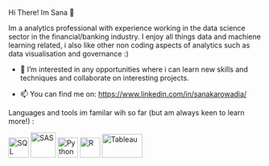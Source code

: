 Hi There! Im Sana 👋

Im a analytics professional with experience working in the data science sector in the financial/banking industry. I enjoy all things data and machiene learning related, i also like other non coding aspects of analytics such as data visualisation and governance :) 


- 👀 I’m interested in any opportunities where i can learn new skills and techniques and collaborate on interesting projects.

- 📫 You can find me on: https://www.linkedin.com/in/sanakarowadia/


Languages and tools im familar wih so far (but am always keen to learn more!) :



<img src="https://www.clipartmax.com/png/full/243-2432711_azure-sql-database-icon.png" width="40" height="40" alt="SQL">              <img src="https://symbols.getvecta.com/stencil_95/16_sas.e7087621db.png" width="50" height="50" alt="SAS">                  <img src="https://upload.wikimedia.org/wikipedia/commons/thumb/c/c3/Python-logo-notext.svg/1200px-Python-logo-notext.svg.png" width="40" height="40" alt="Python">                            <img src="https://d33wubrfki0l68.cloudfront.net/3099a8a5ab437c8cca2446dfb08383ecfca761ec/0377b/wp-content/uploads/2014/06/rstudio-ball.png" width="40" height="40" alt="R">                                                <img src="https://logos-world.net/wp-content/uploads/2021/10/Tableau-Emblem.png" width="80" height="47" alt="Tableau">  




<!---
sanak55/sanak55 is a ✨ special ✨ repository because its `README.md` (this file) appears on your GitHub profile.
You can click the Preview link to take a look at your changes.
--->
